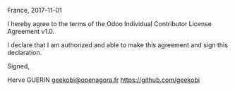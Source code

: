France, 2017-11-01

I hereby agree to the terms of the Odoo Individual Contributor License
Agreement v1.0.

I declare that I am authorized and able to make this agreement and sign this
declaration.

Signed,

Herve GUERIN geekobi@openagora.fr https://github.com/geekobi

